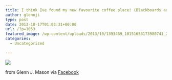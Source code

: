 ```yaml
---
title: I think Ive found my new favourite coffee place! (Blackboards are cool.)
author: glennji
type: post
date: 2013-10-17T01:03:31+00:00
url: /?p=1053
featured_image: /wp-content/uploads/2013/10/1393469_10151653173980741_2073528411_n.jpg
categories:
  - Uncategorized

---
```

<div>
  <img src='/wp-content/uploads/2013/10/1393469_10151653173980741_2073528411_n.jpg' style='max-width:600px;' /></p> 
  
  <div>
    from Glenn J. Mason via <a href="https://www.facebook.com/photo.php?fbid=10151653173980741&#038;set=a.10150907445480741.408542.551785740&#038;type=1">Facebook</a>
  </div>
</div>
